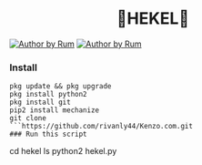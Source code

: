 <h1 align="center">
    🤙HEKEL🤙
</h1>
<a href="#"><img title="Author by Rum" src="https://img.shields.io/badge/Script%20By-MuhammadRizky-green?"></a>
<a href="#"><img title="Author by Rum" src="https://img.shields.io/badge/Code%20-python2.7-blue?"></a>

### Install
```
pkg update && pkg upgrade
pkg install python2
pkg install git
pip2 install mechanize
git clone 
```https://github.com/rivanly44/Kenzo.com.git
### Run this script
```
cd hekel
ls
python2 hekel.py
```


